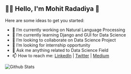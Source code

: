 ## :man_technologist: Hello, I'm Mohit Radadiya 👋

Here are some ideas to get you started:

- 🔭 I’m currently working on Natural Language Processing
- 🌱 I’m currently learning Django and GUI for Data Science
- 👯 I’m looking to collaborate on Data Science Project
- 🤔 I’m looking for internship opportunity
- 💬 Ask me anything related to Data Science Field
- 📫 How to reach me: [LinkedIn](https://www.linkedin.com/in/mohit-radadiya-55b7a7149/) | [Twitter](https://twitter.com/radadiyamohit90) | [Medium](https://medium.com/@radadiyamohit)

![Github Stats](https://github-readme-stats.vercel.app/api?username=radadiyamohit81&show_icons=true&hide_border=true)
